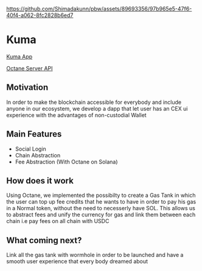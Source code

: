 
https://github.com/Shimadakunn/pbw/assets/89693356/97b965e5-47f6-40f4-a062-8fc2828b6ed7
# Kuma
[Kuma App](https://kuma-paw.vercel.app/)

[Octane Server API](https://octane-server-one.vercel.app/api)
## Motivation
In order to make the blockchain accessible for everybody and include anyone in our ecosystem, we develop a dapp that let user has an CEX ui experience with the advantages of non-custodial Wallet

## Main Features
- Social Login
- Chain Abstraction
- Fee Abstraction (With Octane on Solana)

## How does it work
Using Octane, we implemented the possibilty to create a Gas Tank in which the user can top up fee credits that he wants to have in order to pay his gas in a Normal token, without the need to necesserly have SOL.
This allows us to abstract fees and unify the currency for gas and link them between each chain i.e pay fees on all chain with USDC

## What coming next?
Link all the gas tank with wormhole in order to be launched and have a smooth user experience that every body dreamed about
